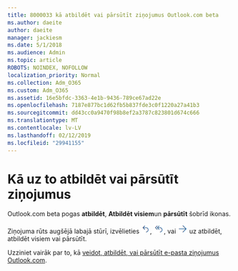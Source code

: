 ```yaml
---
title: 8000033 kā atbildēt vai pārsūtīt ziņojumus Outlook.com beta
ms.author: daeite
author: daeite
manager: jackiesm
ms.date: 5/1/2018
ms.audience: Admin
ms.topic: article
ROBOTS: NOINDEX, NOFOLLOW
localization_priority: Normal
ms.collection: Adm_O365
ms.custom: Adm_O365
ms.assetid: 16e5bfdc-3363-4e1b-9436-789ce67ad22e
ms.openlocfilehash: 7187e877bc1d62fb5b837fde3c0f1220a27a41b3
ms.sourcegitcommit: dd43cc0a9470f98b8ef2a3787c823801d674c666
ms.translationtype: MT
ms.contentlocale: lv-LV
ms.lasthandoff: 02/12/2019
ms.locfileid: "29941155"
---
```

# <a name="how-to-reply-to-or-forward-messages"></a>Kā uz to atbildēt vai pārsūtīt ziņojumus

Outlook.com beta pogas **atbildēt**, **Atbildēt visiem**un **pārsūtīt** šobrīd ikonas. 
  
Ziņojuma rūts augšējā labajā stūrī, izvēlieties ![Atbildēšana](media/08ad5200-369a-4a2f-bef5-ebdcbef5545f.png), ![Atbildēt visiem](media/be5f41a1-dbea-471f-ba5d-7be4256922d2.png), vai ![Pārsūtīšana](media/29fd06ec-1642-40d1-8faa-ec437ef156fc.png) uz atbildēt, atbildēt visiem vai pārsūtīt. 
  
Uzziniet vairāk par to, kā [veidot, atbildēt, vai pārsūtīt e-pasta ziņojumus Outlook.com](https://go.microsoft.com/fwlink/p/?linkid=873141).
  

